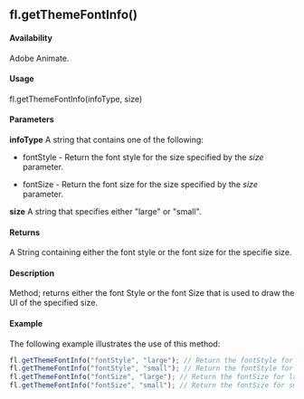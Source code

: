 ## fl.getThemeFontInfo()

#### Availability

Adobe Animate.

#### Usage

fl.getThemeFontInfo(infoType, size)

#### Parameters

**infoType** A string that contains one of the following:

- fontStyle - Return the font style for the size specified by the *size* parameter.

- fontSize - Return the font size for the size specified by the *size* parameter.

**size** A string that specifies either "large" or "small".

#### Returns

A String containing either the font style or the font size for the specifie size.

#### Description

Method; returns either the font Style or the font Size that is used to draw the UI of the specified size.

#### Example

The following example illustrates the use of this method:

```javascript
fl.getThemeFontInfo("fontStyle", "large"); // Return the fontStyle for large size
fl.getThemeFontInfo("fontStyle", "small"); // Return the fontStyle for small size
fl.getThemeFontInfo("fontSize", "large"); // Return the fontSize for large size
fl.getThemeFontInfo("fontSize", "small"); // Return the fontSize for small size
```
